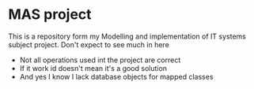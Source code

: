 # MAS project
This is a repository form my Modelling and implementation of IT systems subject project. Don't expect to see much in here

* Not all operations used int the project are correct
* If it work id doesn't mean it's a good solution
* And yes I know I lack database objects for mapped classes
